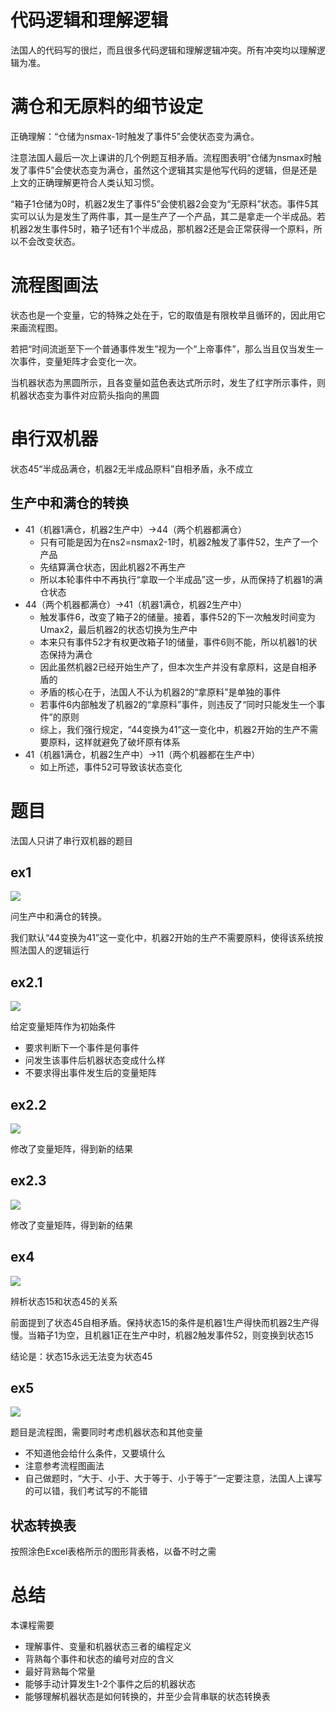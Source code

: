 # 代码逻辑和理解逻辑

法国人的代码写的很烂，而且很多代码逻辑和理解逻辑冲突。所有冲突均以理解逻辑为准。

# 满仓和无原料的细节设定

正确理解：“仓储为nsmax-1时触发了事件5”会使状态变为满仓。

注意法国人最后一次上课讲的几个例题互相矛盾。流程图表明“仓储为nsmax时触发了事件5”会使状态变为满仓，虽然这个逻辑其实是他写代码的逻辑，但是还是上文的正确理解更符合人类认知习惯。

“箱子1仓储为0时，机器2发生了事件5”会使机器2会变为“无原料”状态。事件5其实可以认为是发生了两件事，其一是生产了一个产品，其二是拿走一个半成品。若机器2发生事件5时，箱子1还有1个半成品，那机器2还是会正常获得一个原料，所以不会改变状态。

# 流程图画法

状态也是一个变量，它的特殊之处在于，它的取值是有限枚举且循环的，因此用它来画流程图。

若把“时间流逝至下一个普通事件发生”视为一个“上帝事件”，那么当且仅当发生一次事件，变量矩阵才会变化一次。

当机器状态为黑圆所示，且各变量如蓝色表达式所示时，发生了红字所示事件，则机器状态变为事件对应箭头指向的黑圆

# 串行双机器

状态45“半成品满仓，机器2无半成品原料”自相矛盾，永不成立

## 生产中和满仓的转换

- 41（机器1满仓，机器2生产中）→44（两个机器都满仓）
  - 只有可能是因为在ns2=nsmax2-1时，机器2触发了事件52，生产了一个产品
  - 先结算满仓状态，因此机器2不再生产
  - 所以本轮事件中不再执行“拿取一个半成品”这一步，从而保持了机器1的满仓状态
- 44（两个机器都满仓）→41（机器1满仓，机器2生产中）
  - 触发事件6，改变了箱子2的储量。接着，事件52的下一次触发时间变为Umax2，最后机器2的状态切换为生产中
  - 本来只有事件52才有权更改箱子1的储量，事件6则不能，所以机器1的状态保持为满仓
  - 因此虽然机器2已经开始生产了，但本次生产并没有拿原料，这是自相矛盾的
  - 矛盾的核心在于，法国人不认为机器2的“拿原料”是单独的事件
  - 若事件6内部触发了机器2的“拿原料”事件，则违反了“同时只能发生一个事件”的原则
  - 综上，我们强行规定，“44变换为41”这一变化中，机器2开始的生产不需要原料，这样就避免了破坏原有体系
- 41（机器1满仓，机器2生产中）→11（两个机器都在生产中）
  - 如上所述，事件52可导致该状态变化

# 题目

法国人只讲了串行双机器的题目

## ex1

![](img/class_notes/1.jpg)

问生产中和满仓的转换。

我们默认“44变换为41”这一变化中，机器2开始的生产不需要原料，使得该系统按照法国人的逻辑运行

## ex2.1

![](img/class_notes/2-1.jpg)

给定变量矩阵作为初始条件

- 要求判断下一个事件是何事件
- 问发生该事件后机器状态变成什么样
- 不要求得出事件发生后的变量矩阵

## ex2.2

![](img/class_notes/2-2.jpg)

修改了变量矩阵，得到新的结果

## ex2.3

![](img/class_notes/2-3.jpg)

修改了变量矩阵，得到新的结果

## ex4

![](img/class_notes/4.jpg)

辨析状态15和状态45的关系

前面提到了状态45自相矛盾。保持状态15的条件是机器1生产得快而机器2生产得慢。当箱子1为空，且机器1正在生产中时，机器2触发事件52，则变换到状态15

结论是：状态15永远无法变为状态45

## ex5

![](img/class_notes/5.jpg)

题目是流程图，需要同时考虑机器状态和其他变量

- 不知道他会给什么条件，又要填什么
- 注意参考流程图画法
- 自己做题时，“大于、小于、大于等于、小于等于”一定要注意，法国人上课写的可以错，我们考试写的不能错

## 状态转换表

按照涂色Excel表格所示的图形背表格，以备不时之需

# 总结

本课程需要

- 理解事件、变量和机器状态三者的编程定义
- 背熟每个事件和状态的编号对应的含义
- 最好背熟每个常量
- 能够手动计算发生1-2个事件之后的机器状态
- 能够理解机器状态是如何转换的，并至少会背串联的状态转换表


